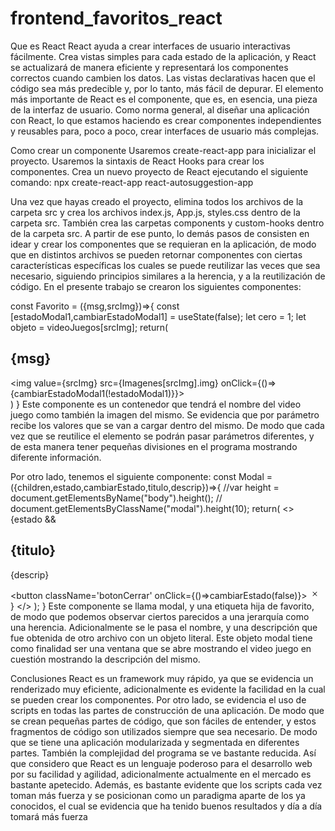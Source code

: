 # frontend_favoritos_react
Que es React
React ayuda a crear interfaces de usuario interactivas fácilmente. Crea vistas simples para cada estado de la aplicación, y React se actualizará de manera eficiente y representará los componentes correctos cuando cambien los datos. Las vistas declarativas hacen que el código sea más predecible y, por lo tanto, más fácil de depurar.
El elemento más importante de React es el componente, que es, en esencia, una pieza de la interfaz de usuario. Como norma general, al diseñar una aplicación con React, lo que estamos haciendo es crear componentes independientes y reusables para, poco a poco, crear interfaces de usuario más complejas.

Como crear un componente
Usaremos create-react-app para inicializar el proyecto.
Usaremos la sintaxis de React Hooks para crear los componentes.
Crea un nuevo proyecto de React ejecutando el siguiente comando:
npx create-react-app react-autosuggestion-app

Una vez que hayas creado el proyecto, elimina todos los archivos de la carpeta src y crea los archivos index.js, App.js, styles.css dentro de la carpeta src.
También crea las carpetas components y custom-hooks dentro de la carpeta src.
A partir de ese punto, lo demás pasos de consisten en idear y crear los componentes que se requieran en la aplicación, de modo que en distintos archivos se pueden retornar componentes con ciertas características específicas los cuales se puede reutilizar las veces que sea necesario, siguiendo principios similares a la herencia, y a la reutilización de código.
En el presente trabajo se crearon los siguientes componentes:

const Favorito = ({msg,srcImg})=>{
    const [estadoModal1,cambiarEstadoModal1] = useState(false);
    let cero = 1;
    let objeto = videoJuegos[srcImg];
    return(
        <article>
            <h2>{msg}</h2>
            <img value={srcImg} src={Imagenes[srcImg].img} onClick={()=>{cambiarEstadoModal1(!estadoModal1)}}></img>
            <Modal
                estado={estadoModal1}
                cambiarEstado={cambiarEstadoModal1}
                titulo={objeto.titulo}
                descrip={objeto.sinopsis}
            >
            </Modal>
        </article>
    )
}
Este componente es un contenedor que tendrá el nombre del video juego como también la imagen del mismo. Se evidencia que por parámetro recibe los valores que se van a cargar dentro del mismo. De modo que cada vez que se reutilice el elemento se podrán pasar parámetros diferentes, y de esta manera tener pequeñas divisiones en el programa mostrando diferente información.

Por otro lado, tenemos el siguiente componente:
const Modal = ({children,estado,cambiarEstado,titulo,descrip})=>{
    //var height = document.getElementsByName("body").height();
    // document.getElementsByClassName("modal").height(10);
    return(
        <>
            {estado &&
                <div className='modal'>
                    <div className='divModal'>
                        <h2>{titulo}</h2>
                        <p>{descrip}</p>
                    </div>
                    <button className='botonCerrar' onClick={()=>cambiarEstado(false)}>
                    <svg xmlns="http://www.w3.org/2000/svg" width="16" height="16" fill="currentColor" class="bi bi-x" viewBox="0 0 16 16">
                        <path d="M4.646 4.646a.5.5 0 0 1 .708 0L8 7.293l2.646-2.647a.5.5 0 0 1 .708.708L8.707 8l2.647 2.646a.5.5 0 0 1-.708.708L8 8.707l-2.646 2.647a.5.5 0 0 1-.708-.708L7.293 8 4.646 5.354a.5.5 0 0 1 0-.708z"/>
                    </svg>
                    </button>
                </div>
            }
        </>
    );
}
Este componente se llama modal, y una etiqueta hija de favorito, de modo que podemos observar ciertos parecidos a una jerarquía como una herencia. Adicionalmente se le pasa el nombre, y una descripción que fue obtenida de otro archivo con un objeto literal. Este objeto modal tiene como finalidad ser una ventana que se abre mostrando el video juego en cuestión mostrando la descripción del mismo.

Conclusiones
React es un framework muy rápido, ya que se evidencia un renderizado muy eficiente, adicionalmente es evidente la facilidad en la cual se pueden crear los componentes. Por otro lado, se evidencia el uso de scripts en todas las partes de construcción de una aplicación. De modo que se crean pequeñas partes de código, que son fáciles de entender, y estos fragmentos de código son utilizados siempre que sea necesario. De modo que se tiene una aplicación modularizada y segmentada en diferentes partes. También la complejidad del programa se ve bastante reducida.
Así que considero que React es un lenguaje poderoso para el desarrollo web por su facilidad y agilidad, adicionalmente actualmente en el mercado es bastante apetecido. Además, es bastante evidente que los scripts cada vez toman más fuerza y se posicionan como un paradigma aparte de los ya conocidos, el cual se evidencia que ha tenido buenos resultados y día a día tomará más fuerza 
